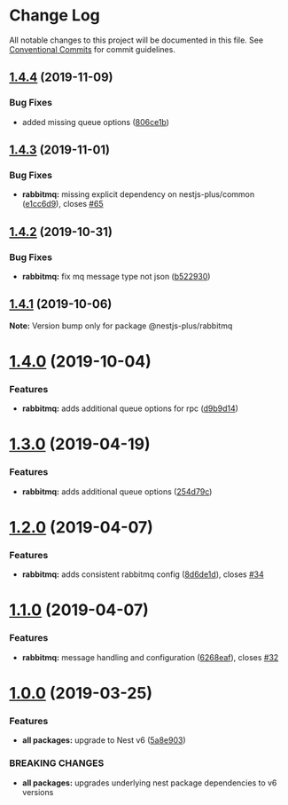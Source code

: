 # Change Log

All notable changes to this project will be documented in this file.
See [Conventional Commits](https://conventionalcommits.org) for commit guidelines.

## [1.4.4](https://github.com/WonderPanda/nestjs-plus/compare/@nestjs-plus/rabbitmq@1.4.3...@nestjs-plus/rabbitmq@1.4.4) (2019-11-09)

### Bug Fixes

- added missing queue options ([806ce1b](https://github.com/WonderPanda/nestjs-plus/commit/806ce1b))

## [1.4.3](https://github.com/WonderPanda/nestjs-plus/compare/@nestjs-plus/rabbitmq@1.4.2...@nestjs-plus/rabbitmq@1.4.3) (2019-11-01)

### Bug Fixes

- **rabbitmq:** missing explicit dependency on nestjs-plus/common ([e1cc6d9](https://github.com/WonderPanda/nestjs-plus/commit/e1cc6d9)), closes [#65](https://github.com/WonderPanda/nestjs-plus/issues/65)

## [1.4.2](https://github.com/WonderPanda/nestjs-plus/compare/@nestjs-plus/rabbitmq@1.4.1...@nestjs-plus/rabbitmq@1.4.2) (2019-10-31)

### Bug Fixes

- **rabbitmq:** fix mq message type not json ([b522930](https://github.com/WonderPanda/nestjs-plus/commit/b522930))

## [1.4.1](https://github.com/WonderPanda/nestjs-plus/compare/@nestjs-plus/rabbitmq@1.4.0...@nestjs-plus/rabbitmq@1.4.1) (2019-10-06)

**Note:** Version bump only for package @nestjs-plus/rabbitmq

# [1.4.0](https://github.com/WonderPanda/nestjs-plus/compare/@nestjs-plus/rabbitmq@1.3.0...@nestjs-plus/rabbitmq@1.4.0) (2019-10-04)

### Features

- **rabbitmq:** adds additional queue options for rpc ([d9b9d14](https://github.com/WonderPanda/nestjs-plus/commit/d9b9d14))

# [1.3.0](https://github.com/WonderPanda/nestjs-plus/compare/@nestjs-plus/rabbitmq@1.2.0...@nestjs-plus/rabbitmq@1.3.0) (2019-04-19)

### Features

- **rabbitmq:** adds additional queue options ([254d79c](https://github.com/WonderPanda/nestjs-plus/commit/254d79c))

# [1.2.0](https://github.com/WonderPanda/nestjs-plus/compare/@nestjs-plus/rabbitmq@1.1.0...@nestjs-plus/rabbitmq@1.2.0) (2019-04-07)

### Features

- **rabbitmq:** adds consistent rabbitmq config ([8d6de1d](https://github.com/WonderPanda/nestjs-plus/commit/8d6de1d)), closes [#34](https://github.com/WonderPanda/nestjs-plus/issues/34)

# [1.1.0](https://github.com/WonderPanda/nestjs-plus/compare/@nestjs-plus/rabbitmq@1.0.0...@nestjs-plus/rabbitmq@1.1.0) (2019-04-07)

### Features

- **rabbitmq:** message handling and configuration ([6268eaf](https://github.com/WonderPanda/nestjs-plus/commit/6268eaf)), closes [#32](https://github.com/WonderPanda/nestjs-plus/issues/32)

# [1.0.0](https://github.com/WonderPanda/nestjs-plus/compare/@nestjs-plus/rabbitmq@0.2.5...@nestjs-plus/rabbitmq@1.0.0) (2019-03-25)

### Features

- **all packages:** upgrade to Nest v6 ([5a8e903](https://github.com/WonderPanda/nestjs-plus/commit/5a8e903))

### BREAKING CHANGES

- **all packages:** upgrades underlying nest package dependencies to v6 versions
